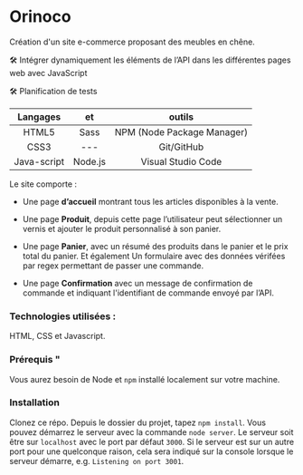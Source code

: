 # Orinoco #

Création d'un site e-commerce proposant des meubles en chêne.

🛠️ Intégrer dynamiquement les éléments de l’API dans les différentes pages web avec JavaScript

🛠️ Planification de tests



| Langages | et  | outils |
| :---: | :---: | :---: |
| HTML5 | Sass | NPM (Node Package Manager)|
| CSS3 | --- | Git/GitHub |
| Java-script | Node.js | Visual Studio Code |


Le site comporte : 
    
*   Une page __d’accueil__ montrant tous les articles disponibles à la vente.

*   Une page **Produit**, depuis cette page l’utilisateur peut sélectionner un vernis et ajouter le produit personnalisé à son panier.

*   Une page **Panier**, avec un résumé des produits dans le panier et le prix total du panier. Et également Un formulaire avec des données vérifées par regex permettant de passer une commande. 

* Une page **Confirmation** avec un message de confirmation de commande et indiquant l'identifiant de commande envoyé par l’API.



<!-- <table>
<thead>
<tr>
<th align="center">Langages</th>
<th align="center">et</th>
<th align="center">outils</th>
</tr>
</thead>
<tbody>
<tr>
<td align="center">HTML5</td>
<td align="center">Node.js</td>
<td align="center">NPM (Node Package Manager)</td>
</tr>
<tr>
<td align="center">CSS3</td>
<td align="center">Git/GitHub</td>
<td align="center">xXx</td>
</tr>
<tr>
<td align="center">Java-script</td>
<td align="center">Sass</td>
<td align="center">Visual Studio Code</td>
</tr>
</tbody>
</table> -->


### Technologies utilisées : ###

HTML, CSS et Javascript.

### Prérequis " ###

Vous aurez besoin de Node et `npm` installé localement sur votre machine.

### Installation ###

Clonez ce répo. Depuis le dossier du projet, tapez `npm install`. Vous pouvez démarrez le serveur avec la commande `node server`. 
Le serveur soit être sur `localhost` avec le port par défaut `3000`. Si le serveur est sur un autre port pour une quelconque raison, cela sera indiqué sur la console lorsque le serveur démarre, e.g. `Listening on port 3001`.